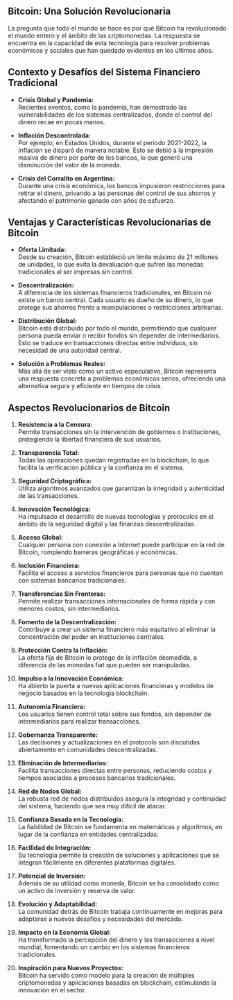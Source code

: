 ## **Bitcoin: Una Solución Revolucionaria**

La pregunta que todo el mundo se hace es por qué Bitcoin ha revolucionado el mundo entero y el ámbito de las criptomonedas. La respuesta se encuentra en la capacidad de esta tecnología para resolver problemas económicos y sociales que han quedado evidentes en los últimos años.

## **Contexto y Desafíos del Sistema Financiero Tradicional**

- **Crisis Global y Pandemia:**  
  Recientes eventos, como la pandemia, han demostrado las vulnerabilidades de los sistemas centralizados, donde el control del dinero recae en pocas manos.
  
- **Inflación Descontrolada:**  
  Por ejemplo, en Estados Unidos, durante el periodo 2021-2022, la inflación se disparó de manera notable. Esto se debió a la impresión masiva de dinero por parte de los bancos, lo que generó una disminución del valor de la moneda.
  
- **Crisis del Corralito en Argentina:**  
  Durante una crisis económica, los bancos impusieron restricciones para retirar el dinero, privando a las personas del control de sus ahorros y afectando el patrimonio ganado con años de esfuerzo.

## **Ventajas y Características Revolucionarias de Bitcoin**

- **Oferta Limitada:**  
  Desde su creación, Bitcoin estableció un límite máximo de 21 millones de unidades, lo que evita la devaluación que sufren las monedas tradicionales al ser impresas sin control.

- **Descentralización:**  
  A diferencia de los sistemas financieros tradicionales, en Bitcoin no existe un banco central. Cada usuario es dueño de su dinero, lo que protege sus ahorros frente a manipulaciones o restricciones arbitrarias.

- **Distribución Global:**  
  Bitcoin está distribuido por todo el mundo, permitiendo que cualquier persona pueda enviar o recibir fondos sin depender de intermediarios. Esto se traduce en transacciones directas entre individuos, sin necesidad de una autoridad central.

- **Solución a Problemas Reales:**  
  Más allá de ser visto como un activo especulativo, Bitcoin representa una respuesta concreta a problemas económicos serios, ofreciendo una alternativa segura y eficiente en tiempos de crisis.

## **Aspectos Revolucionarios de Bitcoin**

1. **Resistencia a la Censura:**  
   Permite transacciones sin la intervención de gobiernos o instituciones, protegiendo la libertad financiera de sus usuarios.

2. **Transparencia Total:**  
   Todas las operaciones quedan registradas en la blockchain, lo que facilita la verificación pública y la confianza en el sistema.

3. **Seguridad Criptográfica:**  
   Utiliza algoritmos avanzados que garantizan la integridad y autenticidad de las transacciones.

4. **Innovación Tecnológica:**  
   Ha impulsado el desarrollo de nuevas tecnologías y protocolos en el ámbito de la seguridad digital y las finanzas descentralizadas.

5. **Acceso Global:**  
   Cualquier persona con conexión a Internet puede participar en la red de Bitcoin, rompiendo barreras geográficas y económicas.

6. **Inclusión Financiera:**  
   Facilita el acceso a servicios financieros para personas que no cuentan con sistemas bancarios tradicionales.

7. **Transferencias Sin Fronteras:**  
   Permite realizar transacciones internacionales de forma rápida y con menores costos, sin intermediarios.

8. **Fomento de la Descentralización:**  
   Contribuye a crear un sistema financiero más equitativo al eliminar la concentración del poder en instituciones centrales.

9. **Protección Contra la Inflación:**  
   La oferta fija de Bitcoin lo protege de la inflación desmedida, a diferencia de las monedas fiat que pueden ser manipuladas.

10. **Impulso a la Innovación Económica:**  
    Ha abierto la puerta a nuevas aplicaciones financieras y modelos de negocio basados en la tecnología blockchain.

11. **Autonomía Financiera:**  
    Los usuarios tienen control total sobre sus fondos, sin depender de intermediarios para realizar transacciones.

12. **Gobernanza Transparente:**  
    Las decisiones y actualizaciones en el protocolo son discutidas abiertamente en comunidades descentralizadas.

13. **Eliminación de Intermediarios:**  
    Facilita transacciones directas entre personas, reduciendo costos y tiempos asociados a procesos bancarios tradicionales.

14. **Red de Nodos Global:**  
    La robusta red de nodos distribuidos asegura la integridad y continuidad del sistema, haciendo que sea muy difícil de atacar.

15. **Confianza Basada en la Tecnología:**  
    La fiabilidad de Bitcoin se fundamenta en matemáticas y algoritmos, en lugar de la confianza en entidades centralizadas.

16. **Facilidad de Integración:**  
    Su tecnología permite la creación de soluciones y aplicaciones que se integran fácilmente en diferentes plataformas digitales.

17. **Potencial de Inversión:**  
    Además de su utilidad como moneda, Bitcoin se ha consolidado como un activo de inversión y reserva de valor.

18. **Evolución y Adaptabilidad:**  
    La comunidad detrás de Bitcoin trabaja continuamente en mejoras para adaptarse a nuevos desafíos y necesidades del mercado.

19. **Impacto en la Economía Global:**  
    Ha transformado la percepción del dinero y las transacciones a nivel mundial, fomentando un cambio en los sistemas financieros tradicionales.

20. **Inspiración para Nuevos Proyectos:**  
    Bitcoin ha servido como modelo para la creación de múltiples criptomonedas y aplicaciones basadas en blockchain, estimulando la innovación en el sector.




